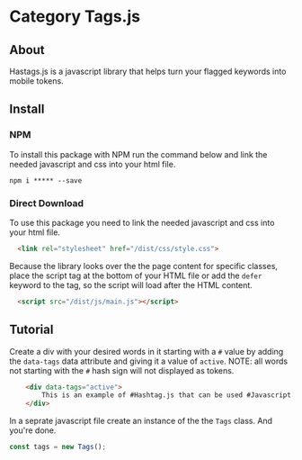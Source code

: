 
# Category Tags.js


## About
Hastags.js is a javascript library that helps turn your flagged keywords into mobile tokens.

## Install
### NPM

To install this package with NPM run the command below and link the needed javascript and css into your html file.
```text
npm i ***** --save
```

### Direct Download
To use this package you need to link the needed javascript and css into your html file.
```html
  <link rel="stylesheet" href="/dist/css/style.css">
```
Because the library looks over the the page content for specific classes, place the script tag at the bottom of your HTML file or add the `defer` keyword to the tag, so the script will load after the HTML content.
```html
  <script src="/dist/js/main.js"></script>
```

## Tutorial
Create a div with your desired words in it starting with a `#` value by adding the `data-tags` data attribute and giving it a value of `active`.
NOTE: all words not starting with the `#` hash sign will not displayed as tokens.

```html
    <div data-tags="active">
        This is an example of #Hashtag.js that can be used #Javascript.
    </div>
```

In a seprate javascript file create an instance of the the `Tags` class. And you're done. 
```javascript
const tags = new Tags();
```